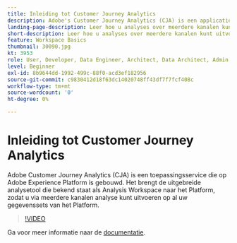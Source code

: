 ```yaml
---
title: Inleiding tot Customer Journey Analytics
description: Adobe's Customer Journey Analytics (CJA) is een applicatieservice die op het Adobe Experience Platform is gebouwd. Het brengt de uitgebreide analysetool die bekend staat als Analysis Workspace naar het Platform, zodat u via meerdere kanalen analyse kunt uitvoeren op al uw gegevenssets van het Platform.
landing-page-description: Leer hoe u analyses over meerdere kanalen kunt uitvoeren op een van uw Experience Platform-gegevenssets.
short-description: Leer hoe u analyses over meerdere kanalen kunt uitvoeren op een van uw Experience Platform-gegevenssets.
feature: Workspace Basics
thumbnail: 30090.jpg
kt: 3953
role: User, Developer, Data Engineer, Architect, Data Architect, Admin, Leader
level: Beginner
exl-id: 8b9644dd-1992-499c-88f0-acd3ef182956
source-git-commit: c9830412d18f63dc14020748ff43df7f7fcf408c
workflow-type: tm+mt
source-wordcount: '0'
ht-degree: 0%

---
```


# Inleiding tot Customer Journey Analytics

Adobe Customer Journey Analytics (CJA) is een toepassingsservice die op Adobe Experience Platform is gebouwd. Het brengt de uitgebreide analysetool die bekend staat als Analysis Workspace naar het Platform, zodat u via meerdere kanalen analyse kunt uitvoeren op al uw gegevenssets van het Platform.

>[!VIDEO](https://video.tv.adobe.com/v/30090/?quality=12&learn=on)

Ga voor meer informatie naar de [documentatie](https://experienceleague.adobe.com/docs/analytics-platform/using/cja-landing.html).

